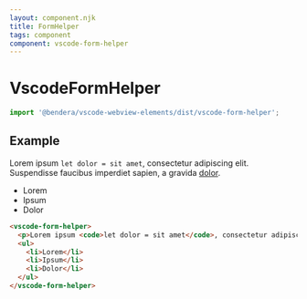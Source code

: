 ```yaml
---
layout: component.njk
title: FormHelper
tags: component
component: vscode-form-helper
---
```


# VscodeFormHelper

```typescript
import '@bendera/vscode-webview-elements/dist/vscode-form-helper';
```

## Example

<component-preview>
  <vscode-form-helper>
    <p>Lorem ipsum <code>let dolor = sit amet</code>, consectetur adipiscing elit. <span class="error">Suspendisse</span> faucibus imperdiet sapien, a gravida <a href="#">dolor</a>.</p>
    <ul>
      <li>Lorem</li>
      <li>Ipsum</li>
      <li>Dolor</li>
    </ul>
  </vscode-form-helper>
</component-preview>

```html
<vscode-form-helper>
  <p>Lorem ipsum <code>let dolor = sit amet</code>, consectetur adipiscing elit. <span class="error">Suspendisse</span> faucibus imperdiet sapien, a gravida <a href="#">dolor</a>.</p>
  <ul>
    <li>Lorem</li>
    <li>Ipsum</li>
    <li>Dolor</li>
  </ul>
</vscode-form-helper>
```
